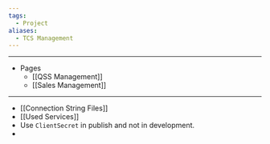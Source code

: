 ```yaml
---
tags:
  - Project
aliases:
  - TCS Management
---
```


---
- Pages
	- [[QSS Management]]
	- [[Sales Management]]
---
- [[Connection String Files]]
- [[Used Services]]
- Use `ClientSecret` in publish and not in development.
- 
